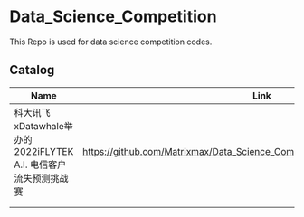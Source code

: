 # Data_Science_Competition
This Repo is used for data science competition codes.

## Catalog

| Name                                                             | Link                                                                          |
|------------------------------------------------------------------|-------------------------------------------------------------------------------|
| 科大讯飞xDatawhale举办的 2022iFLYTEK A.I. 电信客户流失预测挑战赛 | https://github.com/Matrixmax/Data_Science_Competition/tree/main/iFLYTEKAI2022 |
|                                                                  |                                                                               |
|                                                                  |                                                                               |
